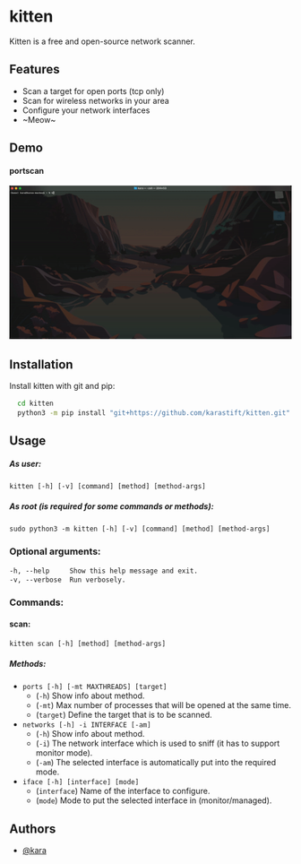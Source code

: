 
# kitten

Kitten is a free and open-source network scanner.
## Features

- Scan a target for open ports (tcp only)
- Scan for wireless networks in your area
- Configure your network interfaces
- ~Meow~
## Demo

#### portscan
![portscan demo gif](https://raw.githubusercontent.com/karastift/kitten/main/doc/portscan_gif.gif)
## Installation

Install kitten with git and pip:

```bash
  cd kitten
  python3 -m pip install "git+https://github.com/karastift/kitten.git"
```

## Usage

##### As user:
```
kitten [-h] [-v] [command] [method] [method-args]
```
##### As root (is required for some commands or methods):
```
sudo python3 -m kitten [-h] [-v] [command] [method] [method-args]
```
### Optional arguments:
```
-h, --help     Show this help message and exit.
-v, --verbose  Run verbosely.
```
### Commands:
#### scan:
```
kitten scan [-h] [method] [method-args]
```
##### Methods:
* `ports [-h] [-mt MAXTHREADS] [target]`
    * (`-h`) Show info about method.
    * (`-mt`) Max number of processes that will be opened at the same time.
    * (`target`) Define the target that is to be scanned.
* `networks [-h] -i INTERFACE [-am]`
    * (`-h`) Show info about method.
    * (`-i`) The network interface which is used to sniff (it has to support monitor mode).
    * (`-am`) The selected interface is automatically put into the required mode.
* `iface [-h] [interface] [mode]`
    * (`interface`) Name of the interface to configure.
    * (`mode`) Mode to put the selected interface in (monitor/managed).
## Authors

- [@kara](https://www.github.com/karastift)

  
